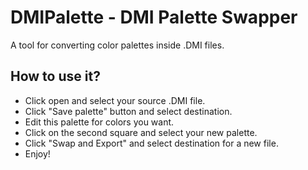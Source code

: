 # DMIPalette - DMI Palette Swapper
A tool for converting color palettes inside .DMI files.

## How to use it?
- Click open and select your source .DMI file.
- Click "Save palette" button and select destination.
- Edit this palette for colors you want.
- Click on the second square and select your new palette.
- Click "Swap and Export" and select destination for a new file.
- Enjoy!